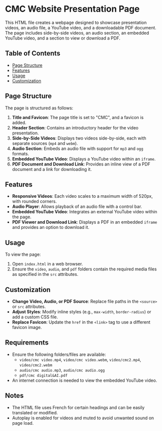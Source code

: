 # CMC Website Presentation Page

This HTML file creates a webpage designed to showcase presentation videos, an audio file, a YouTube video, and a downloadable PDF document. The page includes side-by-side videos, an audio section, an embedded YouTube video, and a section to view or download a PDF.

## Table of Contents
- [Page Structure](#page-structure)
- [Features](#features)
- [Usage](#usage)
- [Customization](#customization)

## Page Structure
The page is structured as follows:
1. **Title and Favicon**: The page title is set to "CMC", and a favicon is added.
2. **Header Section**: Contains an introductory header for the video presentation.
3. **Side-by-Side Videos**: Displays two videos side-by-side, each with separate sources (`mp4` and `webm`).
4. **Audio Section**: Embeds an audio file with support for `mp3` and `ogg` formats.
5. **Embedded YouTube Video**: Displays a YouTube video within an `iframe`.
6. **PDF Document and Download Link**: Provides an inline view of a PDF document and a link for downloading it.

## Features
- **Responsive Videos**: Each video scales to a maximum width of 520px, with rounded corners.
- **Audio Player**: Allows playback of an audio file with a control bar.
- **Embedded YouTube Video**: Integrates an external YouTube video within the page.
- **PDF Viewer and Download Link**: Displays a PDF in an embedded `iframe` and provides an option to download it.

## Usage
To view the page:
1. Open `index.html` in a web browser.
2. Ensure the `video`, `audio`, and `pdf` folders contain the required media files as specified in the `src` attributes.

## Customization
- **Change Video, Audio, or PDF Source**: Replace file paths in the `<source>` or `src` attributes.
- **Adjust Styles**: Modify inline styles (e.g., `max-width`, `border-radius`) or add a custom CSS file.
- **Replace Favicon**: Update the `href` in the `<link>` tag to use a different favicon image.

## Requirements
- Ensure the following folders/files are available:
  - `video/cmc video.mp4`, `video/cmc video.webm`, `video/cmc2.mp4`, `video/cmc2.webm`
  - `audio/cmc audio.mp3`, `audio/cmc audio.ogg`
  - `pdf/cmc digital&AI.pdf`
- An internet connection is needed to view the embedded YouTube video.

## Notes
- The HTML file uses French for certain headings and can be easily translated or modified.
- Autoplay is enabled for videos and muted to avoid unwanted sound on page load.

